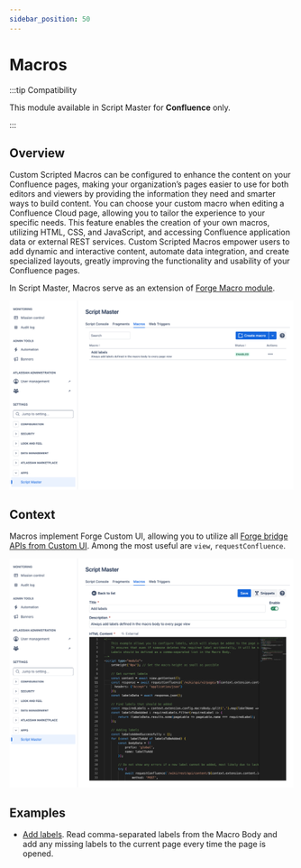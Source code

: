```yaml
---
sidebar_position: 50
---
```


# Macros

:::tip Compatibility

This module available in Script Master for **Confluence** only.

:::


## Overview 

Custom Scripted Macros can be configured to enhance the content on your Confluence pages, making your organization’s pages easier to use for both editors and viewers by providing the information they need and smarter ways to build content. You can choose your custom macro when editing a Confluence Cloud page, allowing you to tailor the experience to your specific needs. This feature enables the creation of your own macros, utilizing HTML, CSS, and JavaScript, and accessing Confluence application data or external REST services. Custom Scripted Macros empower users to add dynamic and interactive content, automate data integration, and create specialized layouts, greatly improving the functionality and usability of your Confluence pages.

In Script Master, Macros serve as an extension of [Forge Macro module](https://developer.atlassian.com/platform/forge/manifest-reference/modules/macro/).

![](./img/conf-macros-dashboard.png)

## Context

Macros implement Forge Custom UI, allowing you to utilize all [Forge bridge APIs from Custom UI](../forge-bridge-front/index.md). Among the most useful are `view`, `requestConfluence`.

![](./img/conf-macros-edit.png)


## Examples

- [Add labels](./example-add-labels.md). Read comma-separated labels from the Macro Body and add any missing labels to the current page every time the page is opened.
